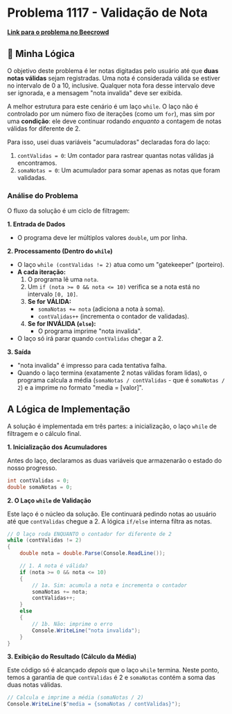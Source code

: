 # Problema 1117 - Validação de Nota

**[Link para o problema no Beecrowd](https://www.beecrowd.com.br/judge/pt/problems/view/1117)**

## 🧠 Minha Lógica

O objetivo deste problema é ler notas digitadas pelo usuário até que **duas notas válidas** sejam registradas. Uma nota é considerada válida se estiver no intervalo de 0 a 10, inclusive. Qualquer nota fora desse intervalo deve ser ignorada, e a mensagem "nota invalida" deve ser exibida.

A melhor estrutura para este cenário é um laço `while`. O laço não é controlado por um número fixo de iterações (como um `for`), mas sim por uma **condição**: ele deve continuar rodando *enquanto* a contagem de notas válidas for diferente de 2.

Para isso, usei duas variáveis "acumuladoras" declaradas fora do laço:
1.  `contValidas = 0`: Um contador para rastrear quantas notas válidas já encontramos.
2.  `somaNotas = 0`: Um acumulador para somar apenas as notas que foram validadas.

### Análise do Problema

O fluxo da solução é um ciclo de filtragem:

**1. Entrada de Dados**
* O programa deve ler múltiplos valores `double`, um por linha.

**2. Processamento (Dentro do `while`)**
* O laço `while (contValidas != 2)` atua como um "gatekeeper" (porteiro).
* **A cada iteração:**
    1.  O programa lê uma `nota`.
    2.  Um `if (nota >= 0 && nota <= 10)` verifica se a nota está no intervalo `[0, 10]`.
    3.  **Se for VÁLIDA:**
        * `somaNotas += nota` (adiciona a nota à soma).
        * `contValidas++` (incrementa o contador de validadas).
    4.  **Se for INVÁLIDA (`else`):**
        * O programa imprime "nota invalida".
* O laço só irá parar quando `contValidas` chegar a 2.

**3. Saída**
* "nota invalida" é impresso para cada tentativa falha.
* Quando o laço termina (exatamente 2 notas válidas foram lidas), o programa calcula a média (`somaNotas / contValidas` - que é `somaNotas / 2`) e a imprime no formato "media = [valor]".

## A Lógica de Implementação

A solução é implementada em três partes: a inicialização, o laço `while` de filtragem e o cálculo final.

**1. Inicialização dos Acumuladores**

Antes do laço, declaramos as duas variáveis que armazenarão o estado do nosso progresso.

```csharp
int contValidas = 0;
double somaNotas = 0;
```

**2. O Laço `while` de Validação**

Este laço é o núcleo da solução. Ele continuará pedindo notas ao usuário até que `contValidas` chegue a 2. A lógica `if/else` interna filtra as notas.

```csharp
// O laço roda ENQUANTO o contador for diferente de 2
while (contValidas != 2)
{
    double nota = double.Parse(Console.ReadLine());

    // 1. A nota é válida?
    if (nota >= 0 && nota <= 10)
    {
        // 1a. Sim: acumula a nota e incrementa o contador
        somaNotas += nota;
        contValidas++;
    }
    else
    {
        // 1b. Não: imprime o erro
        Console.WriteLine("nota invalida");
    }
}
```

**3. Exibição do Resultado (Cálculo da Média)**

Este código só é alcançado *depois* que o laço `while` termina. Neste ponto, temos a garantia de que `contValidas` é 2 e `somaNotas` contém a soma das duas notas válidas.

```csharp
// Calcula e imprime a média (somaNotas / 2)
Console.WriteLine($"media = {somaNotas / contValidas}");
```